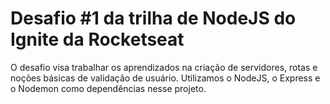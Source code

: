 # Desafio #1 da trilha de NodeJS do Ignite da Rocketseat

O desafio visa trabalhar os aprendizados na criação de servidores, rotas e noções básicas de validação de usuário. 
Utilizamos o NodeJS, o Express e o Nodemon como dependências nesse projeto. 
